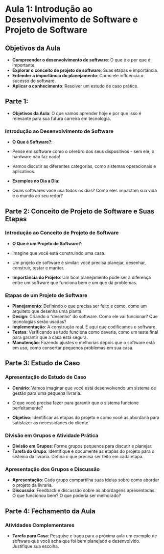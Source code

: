 # Aula 1: Introdução ao Desenvolvimento de Software e Projeto de Software

## Objetivos da Aula

- **Compreender o desenvolvimento de software**: O que é e por que é importante.
- **Explorar o conceito de projeto de software**: Suas etapas e importância.
- **Entender a importância do planejamento**: Como ele influencia o sucesso do software.
- **Aplicar o conhecimento**: Resolver um estudo de caso prático.

## Parte 1:
- **Objetivos da Aula**: O que vamos aprender hoje e por que isso é relevante para sua futura carreira em tecnologia.

### Introdução ao Desenvolvimento de Software

- **O Que é Software?**:
- Pense em software como o cérebro dos seus dispositivos - sem ele, o hardware não faz nada!
- Vamos discutir as diferentes categorias, como sistemas operacionais e aplicativos.
  
- **Exemplos no Dia a Dia**:
- Quais softwares você usa todos os dias? Como eles impactam sua vida e o mundo ao seu redor?


## Parte 2: Conceito de Projeto de Software e Suas Etapas

### Introdução ao Conceito de Projeto de Software

- **O Que é um Projeto de Software?**:
- Imagine que você está construindo uma casa.
- Um projeto de software é similar: você precisa planejar, desenhar, construir, testar e manter.
  
- **Importância do Projeto**: Um bom planejamento pode ser a diferença entre um software que funciona bem e um que dá problemas.

### Etapas de um Projeto de Software
- **Planejamento**: Definindo o que precisa ser feito e como, como um arquiteto que desenha uma planta.
- **Design**: Criando o “desenho” do software. Como ele vai funcionar? Que tecnologias serão usadas?
- **Implementação**: A construção real. É aqui que codificamos o software.
- **Testes**: Verificando se tudo funciona como deveria, como um teste final para garantir que a casa está segura.
- **Manutenção**: Fazendo ajustes e melhorias depois que o software está em uso, como consertar pequenos problemas em sua casa.


## Parte 3: Estudo de Caso

### Apresentação do Estudo de Caso
- **Cenário**: Vamos imaginar que você está desenvolvendo um sistema de gestão para uma pequena livraria.
- O que você precisa fazer para garantir que o sistema funcione perfeitamente?
  
- **Objetivo**: Identificar as etapas do projeto e como você as abordaria para satisfazer as necessidades do cliente.


### Divisão em Grupos e Atividade Prática
- **Divisão em Grupos**: Forme grupos pequenos para discutir e planejar.
- **Tarefa do Grupo**: Identifique e documente as etapas do projeto para o sistema da livraria. Defina o que precisa ser feito em cada etapa.

### Apresentação dos Grupos e Discussão
- **Apresentação**: Cada grupo compartilha suas ideias sobre como abordar o projeto da livraria.
- **Discussão**: Feedback e discussão sobre as abordagens apresentadas. O que funcionou bem? O que poderia ser melhorado?

## Parte 4: Fechamento da Aula

### Atividades Complementares
- **Tarefa para Casa**: Pesquise e traga para a próxima aula um exemplo de software que você acha que foi bem planejado e desenvolvido. Justifique sua escolha.
